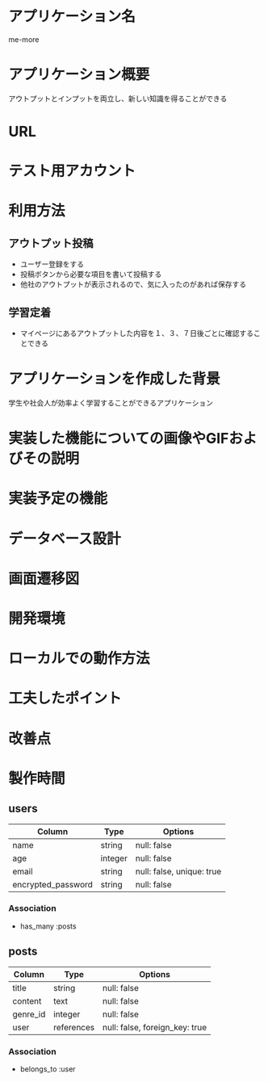 # アプリケーション名
 me-more

# アプリケーション概要
 アウトプットとインプットを両立し、新しい知識を得ることができる

# URL

# テスト用アカウント

# 利用方法
## アウトプット投稿
* ユーザー登録をする
* 投稿ボタンから必要な項目を書いて投稿する
* 他社のアウトプットが表示されるので、気に入ったのがあれば保存する

## 学習定着
* マイページにあるアウトプットした内容を１、３、７日後ごとに確認することできる

# アプリケーションを作成した背景
 学生や社会人が効率よく学習することができるアプリケーション

# 実装した機能についての画像やGIFおよびその説明
# 実装予定の機能
# データベース設計
# 画面遷移図
# 開発環境
# ローカルでの動作方法
# 工夫したポイント
# 改善点
# 製作時間

## users
| Column             | Type      | Options                   |
| ------------------ | --------- | ------------------------- |
| name               | string    | null: false               |
| age                | integer   | null: false               |
| email              | string    | null: false, unique: true |
| encrypted_password | string    | null: false               |

### Association
- has_many :posts


## posts
| Column   | Type       | Options                        |
| -------- | ---------- | ------------------------------ |
| title    | string     | null: false                    |
| content  | text       | null: false                    |
| genre_id | integer    | null: false                    |
| user     | references | null: false, foreign_key: true |

### Association
- belongs_to :user